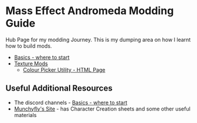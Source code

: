 # Mass Effect Andromeda Modding Guide

Hub Page for my modding Journey. This is my dumping area on how I learnt how to build mods.

* [Basics - where to start](Basics/README.md)
* [Texture Mods](TextureModding/README.md)
  * [Colour Picker Utility - HTML Page](Utilities/colour-picker.html)

## Useful Additional Resources

* The discord channels - [Basics - where to start](Basics/README.md)
* [Munchyfly's Site](https://munchyfly.carrd.co/) - has Character Creation sheets and some other useful materials
